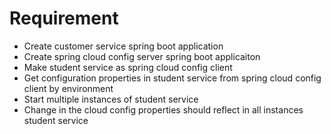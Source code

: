 # Requirement
* Create customer service spring boot application
* Create spring cloud config server spring boot applicaiton
* Make student service as spring cloud config client
* Get configuration properties in student service from spring cloud config client by environment
* Start multiple instances of student service
* Change in the cloud config properties should reflect in all instances student service